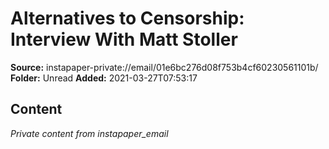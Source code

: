 # Alternatives to Censorship: Interview With Matt Stoller

**Source:** instapaper-private://email/01e6bc276d08f753b4cf60230561101b/
**Folder:** Unread
**Added:** 2021-03-27T07:53:17




## Content
*Private content from instapaper_email*
